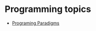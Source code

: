 # Programming topics

- [ Programing Paradigms](https://github.com/norhan22/programming_topics/blob/bbe3a0a57921980a887209c422a0e1d65e9d52fb/paradigms/README.md)